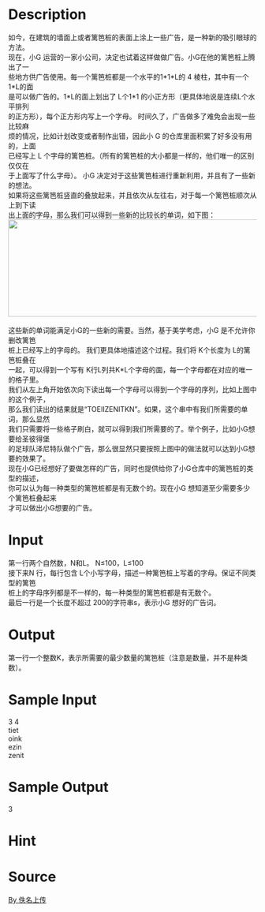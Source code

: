 
# Description

<div class="content"><p>如今，在建筑的墙面上或者篱笆桩的表面上涂上一些广告，是一种新的吸引眼球的方法。 <br/>
现在，小G 运营的一家小公司，决定也试着这样做做广告。小G在他的篱笆桩上腾出了一<br/>
些地方供广告使用。每一个篱笆桩都是一个水平的1*1*L的 4 棱柱，其中有一个 1*L的面<br/>
是可以做广告的。1*L的面上划出了 L个1*1 的小正方形（更具体地说是连续L个水平排列<br/>
的正方形），每个正方形内写上一个字母。 时间久了，广告做多了难免会出现一些比较麻<br/>
烦的情况，比如计划改变或者制作出错，因此小 G 的仓库里面积累了好多没有用的，上面<br/>
已经写上 L 个字母的篱笆桩。（所有的篱笆桩的大小都是一样的，他们唯一的区别仅仅在<br/>
于上面写了什么字母）。 小G 决定对于这些篱笆桩进行重新利用，并且有了一些新的想法。 <br/>
如果将这些篱笆桩竖直的叠放起来，并且依次从左往右，对于每一个篱笆桩顺次从上到下读<br/>
出上面的字母，那么我们可以得到一些新的比较长的单词，如下图： <br/>
<img width="650" height="197" alt="" src="/source/bzoj/4460/img/aHR0cHM6Ly9seWRzeS5jb20vSnVkZ2VPbmxpbmUvdXBsb2FkLzIwMTYwNC8xMS5wbmc=.png"/><br/>
<br/>
这些新的单词能满足小G的一些新的需要。当然，基于美学考虑，小G 是不允许你删改篱笆<br/>
桩上已经写上的字母的。 我们更具体地描述这个过程。我们将 K个长度为 L的篱笆桩叠在<br/>
一起，可以得到一个写有 K行L列共K*L个字母的面，每一个字母都在对应的唯一的格子里。<br/>
我们从左上角开始依次向下读出每一个字母可以得到一个字母的序列，比如上图中的这个例子，<br/>
那么我们读出的结果就是“TOEIIZENITKN”。如果，这个串中有我们所需要的单词，那么显然<br/>
我们只需要将一些格子刷白，就可以得到我们所需要的了。举个例子，比如小G想要给圣彼得堡<br/>
的足球队泽尼特队做个广告，那么很显然只要按照上图中的做法就可以达到小G想要的效果了。 <br/>
现在小G已经想好了要做怎样的广告，同时也提供给你了小G仓库中的篱笆桩的类型的描述，<br/>
你可以认为每一种类型的篱笆桩都是有无数个的。现在小G 想知道至少需要多少个篱笆桩叠起来<br/>
才可以做出小G想要的广告。</p></div>

# Input

<div class="content"><p>第一行两个自然数，N和L。 N≤100，L≤100<br/>
接下来N 行，每行包含 L个小写字母，描述一种篱笆桩上写着的字母。保证不同类型的篱笆<br/>
桩上的字母序列都是不一样的，每一种类型的篱笆桩都是有无数个。 <br/>
最后一行是一个长度不超过 200的字符串s，表示小G 想好的广告词。</p></div>

# Output

<div class="content"><p>第一行一个整数K，表示所需要的最少数量的篱笆桩（注意是数量，并不是种类数）。</p></div>

# Sample Input

<div class="content"><span class="sampledata">3 4<br/>
tiet<br/>
oink<br/>
ezin<br/>
zenit</span></div>

# Sample Output

<div class="content"><span class="sampledata">3</span></div>

# Hint

<div class="content"><p></p></div>

# Source

<div class="content"><p><a href="problemset.php?search=By 佚名上传">By 佚名上传</a></p></div>

